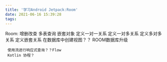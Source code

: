 ```yaml
---
title: '学习Android Jetpack:Room'
date: 2021-06-16 15:39:28
tags:
---
```

Room: 增删改查
	 多表查询
	 嵌套对象
	 定义一对一关系
	 定义一对多关系
	 定义多对多关系
	 定义嵌套关系
	 在数据库中创建视图？？
	 ROOM数据库升级

	 使用流进行响应式查询？？Flow
	 Kotlin 协程？